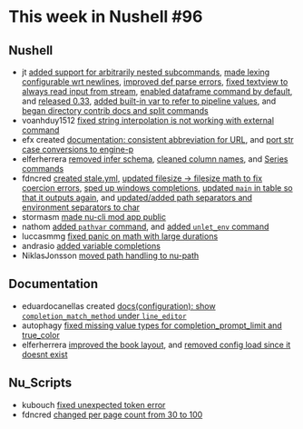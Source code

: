 # This week in Nushell #96

## Nushell

- jt [added support for arbitrarily nested subcommands](https://github.com/nushell/nushell/pull/3688), [made lexing configurable wrt newlines](https://github.com/nushell/nushell/pull/3682), [improved def parse errors](https://github.com/nushell/nushell/pull/3681), [fixed textview to always read input from stream](https://github.com/nushell/nushell/pull/3680), [enabled dataframe command by default](https://github.com/nushell/nushell/pull/3672), and [released 0.33](https://github.com/nushell/nushell/pull/3667), [added built-in var to refer to pipeline values](https://github.com/nushell/nushell/pull/3661), and [began directory contrib docs and split commands](https://github.com/nushell/nushell/pull/3650) 
- voanhduy1512 [fixed string interpolation is not working with external command](https://github.com/nushell/nushell/pull/3686) 
- efx created [documentation: consistent abbreviation for URL](https://github.com/nushell/nushell/pull/3684), and [port str case conversions to engine-p](https://github.com/nushell/nushell/pull/3649) 
- elferherrera [removed infer schema](https://github.com/nushell/nushell/pull/3683), [cleaned column names](https://github.com/nushell/nushell/pull/3678), and [Series commands](https://github.com/nushell/nushell/pull/3652) 
- fdncred [created stale.yml](https://github.com/nushell/nushell/pull/3677), [updated filesize -> filesize math to fix coercion errors](https://github.com/nushell/nushell/pull/3675), [sped up windows completions](https://github.com/nushell/nushell/pull/3665), [updated `main` in table so that it outputs again](https://github.com/nushell/nushell/pull/3662), and [updated/added path separators and environment separators to char](https://github.com/nushell/nushell/pull/3660) 
- stormasm [made nu-cli mod app public](https://github.com/nushell/nushell/pull/3673) 
- nathom [added `pathvar` command](https://github.com/nushell/nushell/pull/3670), and [added `unlet_env` command](https://github.com/nushell/nushell/pull/3629) 
- luccasmmg [fixed panic on math with large durations](https://github.com/nushell/nushell/pull/3669) 
- andrasio [added variable completions](https://github.com/nushell/nushell/pull/3666) 
- NiklasJonsson [moved path handling to nu-path](https://github.com/nushell/nushell/pull/3653) 

## Documentation

- eduardocanellas created [docs(configuration): show `completion_match_method` under `line_editor`](https://github.com/nushell/nushell.github.io/pull/152) 
- autophagy [fixed missing value types for completion_prompt_limit and true_color](https://github.com/nushell/nushell.github.io/pull/151) 
- elferherrera [improved the book layout](https://github.com/nushell/nushell.github.io/pull/150), and [removed config load since it doesnt exist](https://github.com/nushell/nushell.github.io/pull/148) 

## Nu_Scripts

- kubouch [fixed unexpected token error](https://github.com/nushell/nu_scripts/pull/67) 
- fdncred [changed per page count from 30 to 100](https://github.com/nushell/nu_scripts/pull/66) 

